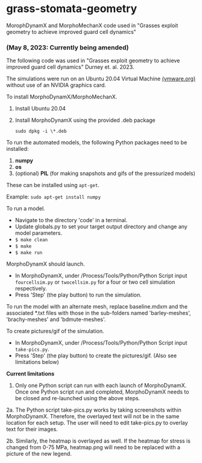 # grass-stomata-geometry
MorophDynamX and MorphoMechanX code used in "Grasses exploit geometry to achieve improved guard cell dynamics" 

### (May 8, 2023: Currently being amended)

The following code was used in "Grasses exploit geometry to achieve improved guard cell dynamics" Durney et. al. 2023.  

The simulations were run on an Ubuntu 20.04 Virtual Machine [(vmware.org)](vmware.org) without use of an NVIDIA graphics card. 

To install MorphoDynamX/MorphoMechanX.

1. Install Ubuntu 20.04
2. Install MorphoDynamX using the provided .deb package

    ```sudo dpkg -i \*.deb``` 

To run the automated models, the following Python packages need to be installed:
1. __numpy__
2. __os__
3. (optional) __PIL__ (for making snapshots and gifs of the pressurized models)

These can be installed using ```apt-get```.

Example: ```sudo apt-get install numpy```

To run a model.
* Navigate to the directory 'code' in a terminal.
* Update globals.py to set your target output directory and change any model parameters.
* ```$ make clean``` 
* ```$ make```
* ```$ make run```

MorphoDynamX should launch.

* In MorphoDynamX, under /Process/Tools/Python/Python Script input ```fourcellsim.py``` or ```twocellsim.py``` for a four or two cell simulation respectively.
* Press 'Step' (the play button) to run the simulation.

To run the model with an alternate mesh, replace baseline.mdxm and the associated *.txt files with those in the sub-folders named 'barley-meshes', 'brachy-meshes' and 'bdmute-meshes'.

To create pictures/gif of the simulation. 
* In MorphoDynamX, under /Process/Tools/Python/Python Script input ```take-pics.py```. 
* Press 'Step' (the play button) to create the pictures/gif.
(Also see limitations below)

__Current limitations__
1. Only one Python script can run with each launch of MorphoDynamX. Once one Python script run and completed, MorphoDynamX needs to be closed and re-launched using the above steps.

2a. The Python script take-pics.py works by taking screenshots within MorphoDynamX. Therefore, the overlayed text will not be in the same location for each setup. The user will need to edit take-pics.py to overlay text for their images.

2b. Similarly, the heatmap is overlayed as well. If the heatmap for stress is changed from 0-75 MPa, heatmap.png will need to be replaced with a picture of the new legend.

